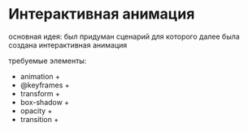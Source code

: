 # Интерактивная анимация

основная идея: был придуман сценарий для которого далее была создана интерактивная анимация

требуемые элементы:
- animation +
- @keyframes + 
- transform +
- box-shadow +
- opacity + 
- transition +